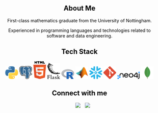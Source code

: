 <h2 align="center" style="color: black;"> About Me </h2>

<p align="center"  style="color: black;">
    First-class mathematics graduate from the University of Nottingham.
</p>
<p align="center" style="color: black;">
    Experienced in programming languages and technologies related to software and data engineering.
</p>

<h2 align="center"  style="color: black;"> Tech Stack </h2>

<div align="center">
    <a>
    <img src="SVG/python.svg" alt="example badge" width = "40px">
    </a>
    <a>
    <img src="SVG/postgresql.svg" alt="example badge" width = "40px">
    </a> 
    <a>
    <img src="SVG/html-5.svg" alt="example badge" width = "40px">
    </a>  
    <a>
    <img src="SVG/flask.svg" alt="example badge" width = "40px">
    </a>  
    <a>
    <img src="SVG/Rlogo.svg" alt="example badge" width = "40px">
    </a>  
    <a>
    <img src="SVG/icons8-matlab-96.svg" alt="example badge" width = "40px">
    </a>
    <a>
    <img src="SVG/snowflake-icon.svg" alt="example badge" width = "40px">
    </a>      
    <a>
    <img src="SVG/git-icon.svg" alt="example badge" width = "40px">
    </a>   
    <a>
    <img src="SVG/neo4j.svg" alt="example badge" width = "70px">
    </a>
    <a>
    <img src="SVG/icons8-mongodb-a-cross-platform-document-oriented-database-program-96.png" alt="example badge" width = "40px">
    </a>    

<h2 align="center" style="color: black;"> Connect with me </h2>

<p align="center" style="color: black;">

 <div align="center" class="icons-social" style="margin-left: 10px;">
	<a style="margin-left: 10px;"  target="_blank" href="https://www.linkedin.com/in/george-benjamin-lopez/">
			<img src="https://img.icons8.com/doodle/40/000000/linkedin--v2.png"></a>
	<a style="margin-left: 10px;" target="_blank" href="https://github.com/georgelopez7">
		<img src="https://img.icons8.com/doodle/40/000000/github--v1.png"></a>
      </div>
</p>

